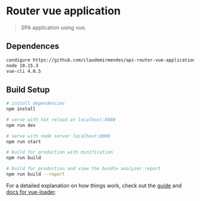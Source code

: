 # Router vue application

> SPA application using vue.
## Dependences

``` bash
condigure https://github.com/claudemirmendes/api-router-vue-application.git
node 10.15.3
vue-cli 4.0.5
```
## Build Setup

``` bash
# install dependencies
npm install

# serve with hot reload at localhost:8080
npm run dev

# serve with node server localhost:8080
npm run start

# build for production with minification
npm run build

# build for production and view the bundle analyzer report
npm run build --report
```

For a detailed explanation on how things work, check out the [guide](http://vuejs-templates.github.io/webpack/) and [docs for vue-loader](http://vuejs.github.io/vue-loader).
